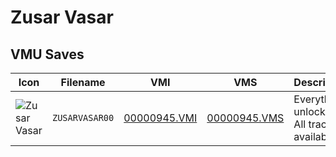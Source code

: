 # Zusar Vasar

## VMU Saves

| Icon | Filename | VMI | VMS | Description |
|------|----------|-----|-----|-------------|
| ![Zusar Vasar](../icons/ZUSARVASAR00.GIF) | `ZUSARVASAR00` | [00000945.VMI](00000945.VMI) | [00000945.VMS](00000945.VMS) | Everything unlocked! All tracks available.
